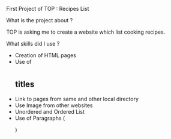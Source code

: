 First Project of TOP : Recipes List

What is the project about ? 

TOP is asking me to create a website which list cooking recipes.

What skills did I use ?

- Creation of HTML pages
- Use of <h1> <h2> titles
- Link to pages from same and other local directory
- Use Image from other websites
- Unordered and Ordered List
- Use of Paragraphs (<p>)